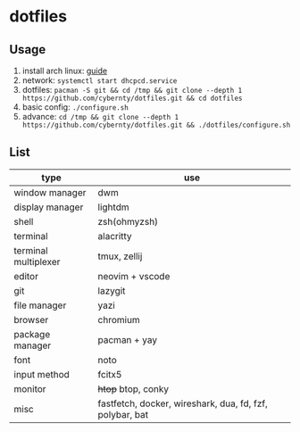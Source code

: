 # dotfiles

## Usage

1. install arch linux: [guide](./install.sh)
2. network: `systemctl start dhcpcd.service`
3. dotfiles: `pacman -S git && cd /tmp && git clone --depth 1 https://github.com/cybernty/dotfiles.git && cd dotfiles`
4. basic config: `./configure.sh`
5. advance: `cd /tmp && git clone --depth 1 https://github.com/cybernty/dotfiles.git && ./dotfiles/configure.sh`

## List

| type                 | use                                                      |
| -------------------- | -------------------------------------------------------- |
| window manager       | dwm                                                      |
| display manager      | lightdm                                                  |
| shell                | zsh(ohmyzsh)                                             |
| terminal             | alacritty                                                |
| terminal multiplexer | tmux, zellij                                             |
| editor               | neovim + vscode                                          |
| git                  | lazygit                                                  |
| file manager         | yazi                                                     |
| browser              | chromium                                                 |
| package manager      | pacman + yay                                             |
| font                 | noto                                                     |
| input method         | fcitx5                                                   |
| monitor              | ~~htop~~ btop, conky                                     |
| misc                 | fastfetch, docker, wireshark, dua, fd, fzf, polybar, bat |
